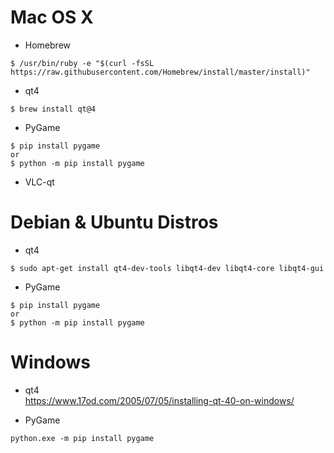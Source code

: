 # Mac OS X

- Homebrew
```
$ /usr/bin/ruby -e "$(curl -fsSL https://raw.githubusercontent.com/Homebrew/install/master/install)"
```

- qt4
```
$ brew install qt@4
```

- PyGame
```
$ pip install pygame
or
$ python -m pip install pygame
```

- VLC-qt


# Debian & Ubuntu Distros
- qt4
```
$ sudo apt-get install qt4-dev-tools libqt4-dev libqt4-core libqt4-gui
```

- PyGame
```
$ pip install pygame
or
$ python -m pip install pygame
```

# Windows
- qt4 <br />
https://www.17od.com/2005/07/05/installing-qt-40-on-windows/

- PyGame
```
python.exe -m pip install pygame
```

